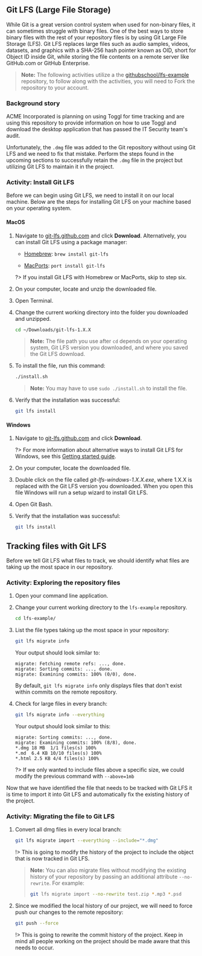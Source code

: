 ## Git LFS (Large File Storage)

While Git is a great version control system when used for non-binary files, it can sometimes struggle with binary files. One of the best ways to store binary files with the rest of your repository files is by using Git Large File Storage (LFS). Git LFS replaces large files such as audio samples, videos, datasets, and graphics with a SHA-256 hash pointer known as OID, short for Object ID inside Git, while storing the file contents on a remote server like GitHub.com or GitHub Enterprise.

> **Note:** The following activities utilize a the [githubschool/lfs-example](https://github.com/githubschool/lfs-example) repository, to follow along with the activities, you will need to Fork the repository to your account.

### Background story

ACME Incorporated is planning on using Toggl for time tracking and are using this repository to provide information on how to use Toggl and download the desktop application that has passed the IT Security team's audit.

Unfortunately, the `.dmg` file was added to the Git repository without using Git LFS and we need to fix that mistake. Perform the steps found in the upcoming sections to successfully retain the `.dmg` file in the project but utilizing Git LFS to maintain it in the project.

### Activity: Install Git LFS

Before we can begin using Git LFS, we need to install it on our local machine. Below are the steps for installing Git LFS on your machine based on your operating system.

#### MacOS

1. Navigate to [git-lfs.github.com](https://git-lfs.github.com/) and click **Download**. Alternatively, you can install Git LFS using a package manager:

    - [Homebrew](https://brew.sh/): `brew install git-lfs`

    - [MacPorts](https://www.macports.org/): `port install git-lfs`

    ?> If you install Git LFS with Homebrew or MacPorts, skip to step six.

1. On your computer, locate and unzip the downloaded file.
1. Open Terminal.
1. Change the current working directory into the folder you downloaded and unzipped.

    ```sh
    cd ~/Downloads/git-lfs-1.X.X
    ```

    > **Note:** The file path you use after `cd` depends on your operating system, Git LFS version you downloaded, and where you saved the Git LFS download.

1. To install the file, run this command:

    ```sh
    ./install.sh
    ```

    > **Note:** You may have to use `sudo ./install.sh` to install the file.

1. Verify that the installation was successful:

    ```sh
    git lfs install
    ```

#### Windows

1. Navigate to [git-lfs.github.com](https://git-lfs.github.com/) and click **Download**.

   ?> For more information about alternative ways to install Git LFS for Windows, see this [Getting started guide](https://github.com/github/git-lfs#getting-started).

1. On your computer, locate the downloaded file.
1. Double click on the file called _git-lfs-windows-1.X.X.exe_, where 1.X.X is replaced with the Git LFS version you downloaded. When you open this file Windows will run a setup wizard to install Git LFS.
1. Open Git Bash.
1. Verify that the installation was successful:

    ```sh
    git lfs install
    ```

## Tracking files with Git LFS

Before we tell Git LFS what files to track, we should identify what files are taking up the most space in our repository.

### Activity: Exploring the repository files

1. Open your command line application.
1. Change your current working directory to the `lfs-example` repository.

   ```sh
   cd lfs-example/
   ```

1. List the file types taking up the most space in your repository:

   ```sh
   git lfs migrate info
   ```

   Your output should look similar to:

    ```shell-session
    migrate: Fetching remote refs: ..., done.
    migrate: Sorting commits: ..., done.
    migrate: Examining commits: 100% (0/0), done.
    ```

    By default, `git lfs migrate info` only displays files that don't exist within commits on the remote repository.

1. Check for large files in every branch:

   ```sh
   git lfs migrate info --everything
   ```

   Your output should look similar to this:

    ```shell-session
    migrate: Sorting commits: ..., done.
    migrate: Examining commits: 100% (8/8), done.
    *.dmg 18 MB  1/1 files(s) 100%
    *.md  6.4 KB 10/10 files(s) 100%
    *.html 2.5 KB 4/4 files(s) 100%
    ```

   ?> If we only wanted to include files above a specific size, we could modify the previous command with `--above=1mb`

Now that we have identified the file that needs to be tracked with Git LFS it is time to import it into Git LFS and automatically fix the existing history of the project.

### Activity: Migrating the file to Git LFS

1. Convert all dmg files in every local branch:

   ```sh
   git lfs migrate import --everything --include="*.dmg"
   ```

    !> This is going to modify the history of the project to include the object that is now tracked in Git LFS.

    > **Note:** You can also migrate files without modifying the existing history of your repository by passing an additional attribute `--no-rewrite`. For example:
    >
    > ```sh
    > git lfs migrate import --no-rewrite test.zip *.mp3 *.psd
    > ```

1. Since we modified the local history of our project, we will need to force push our changes to the remote repository:

   ```sh
   git push --force
   ```

    !> This is going to rewrite the commit history of the project. Keep in mind all people working on the project should be made aware that this needs to occur.
